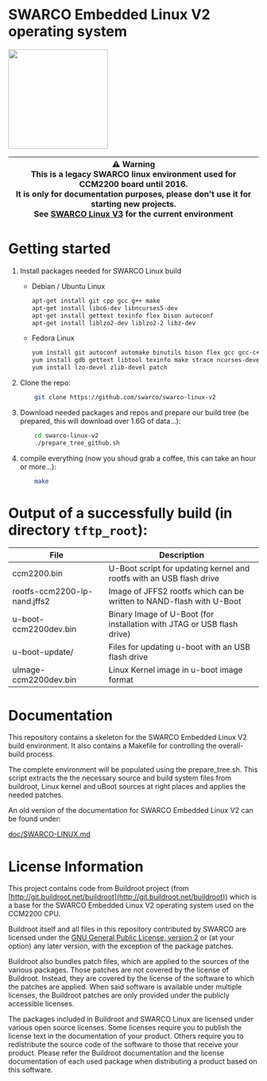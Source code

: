 SWARCO Embedded Linux V2 operating system
=========================================

<img src="https://www.swarco.com/var/em_plain_site/storage/images/media/images/swarco-traffic-systems/interurban/primos/primos_compact_ohnetouch_grau/1166093-1-eng-US/Primos_Compact_ohneTouch_grau_315px.jpg" width="200" title="SWARCO CCM2200 CPU" alt="">


| :warning: Warning <br> This is a legacy SWARCO linux environment used for CCM2200 board until 2016. <br> It is only for documentation purposes, please don't use it for starting new projects.<br>See [SWARCO Linux V3](https://github.com/swarco/swarco-linux-v3) for the current environment |
|--------------------|

# Getting started

1. Install packages needed for SWARCO Linux build

    * Debian / Ubuntu Linux

        ```sh
        apt-get install git cpp gcc g++ make
        apt-get install libc6-dev libncurses5-dev
        apt-get install gettext texinfo flex bison autoconf
        apt-get install liblzo2-dev liblzo2-2 libz-dev
        ```

    * Fedora Linux

        ```sh
        yum install git autoconf automake binutils bison flex gcc gcc-c++
        yum install gdb gettext libtool texinfo make strace ncurses-devel
        yum install lzo-devel zlib-devel patch
        ```


2. Clone the repo: 

    ```sh
        git clone https://github.com/swarco/swarco-linux-v2
    ```
    
3. Download needed packages and repos and prepare our build tree (be
  prepared, this will download over 1.6G of data...):

    ```sh
        cd swarco-linux-v2
        ./prepare_tree_github.sh
    ```

4. compile everything (now you shoud grab a coffee, this can take an
  hour or more...):

    ```sh
        make
    ```

# Output of a successfully build (in directory `tftp_root`):

| File                         | Description                                                            |
|------------------------------|------------------------------------------------------------------------|
| ccm2200.bin                  | U-Boot script for updating kernel and rootfs with an USB flash drive   |
| rootfs-ccm2200-lp-nand.jffs2 | Image of JFFS2 rootfs which can be written to NAND-flash with U-Boot   |
| u-boot-ccm2200dev.bin        | Binary Image of U-Boot (for installation with JTAG or USB flash drive) |
| u-boot-update/               | Files for updating u-boot with an USB flash drive                      |
| uImage-ccm2200dev.bin        | Linux Kernel image in u-boot image format                              |


# Documentation

This repository contains a skeleton for the SWARCO Embedded Linux V2
build environment. It also contains a Makefile for controlling the overall-
build process.

The complete environment will be populated using the prepare_tree.sh.
This script extracts the the necessary source and build system files
from buildroot, Linux kernel and uBoot sources at right places and applies the
needed patches.

An old version of the documentation for SWARCO Embedded Linux V2 can be
found under:

[doc/SWARCO-LINUX.md](doc/SWARCO-LINUX.md)


# License Information 

This project contains code from Buildroot project (from
[http://git.buildroot.net/buildroot](http://git.buildroot.net/buildroot)) which is a base for the SWARCO
Embedded Linux V2 operating system used on the CCM2200 CPU.

Buildroot itself and all files in this repository contributed by
SWARCO are licensed under the
[GNU General Public License, version 2](http://www.gnu.org/licenses/old-licenses/gpl-2.0.html)
or (at your option) any later version, with the exception of the
package patches.

Buildroot also bundles patch files, which are applied to the sources
of the various packages. Those patches are not covered by the license
of Buildroot. Instead, they are covered by the license of the software
to which the patches are applied. When said software is available
under multiple licenses, the Buildroot patches are only provided under
the publicly accessible licenses.

The packages included in Buildroot and SWARCO Linux are licensed under
various open source licenses.  Some licenses require you to publish
the license text in the documentation of your product. Others require
you to redistribute the source code of the software to those that
receive your product. Please refer the Buildroot documentation and the
license documentation of each used package when distributing a product
based on this software.
